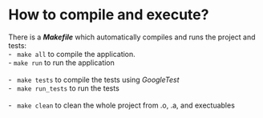 # How to compile and execute?
   There is a ***Makefile*** which automatically compiles and runs the project and tests:<br/>
     - ``` make all``` to compile the application.<br/>
     - ``` make run ``` to run the application<br/><br/>
     - ``` make tests``` to compile the tests using *GoogleTest*<br/>
     - ``` make run_tests``` to run the tests<br/><br/>
     - ``` make clean``` to clean the whole project from .o, .a, and exectuables<br/>
